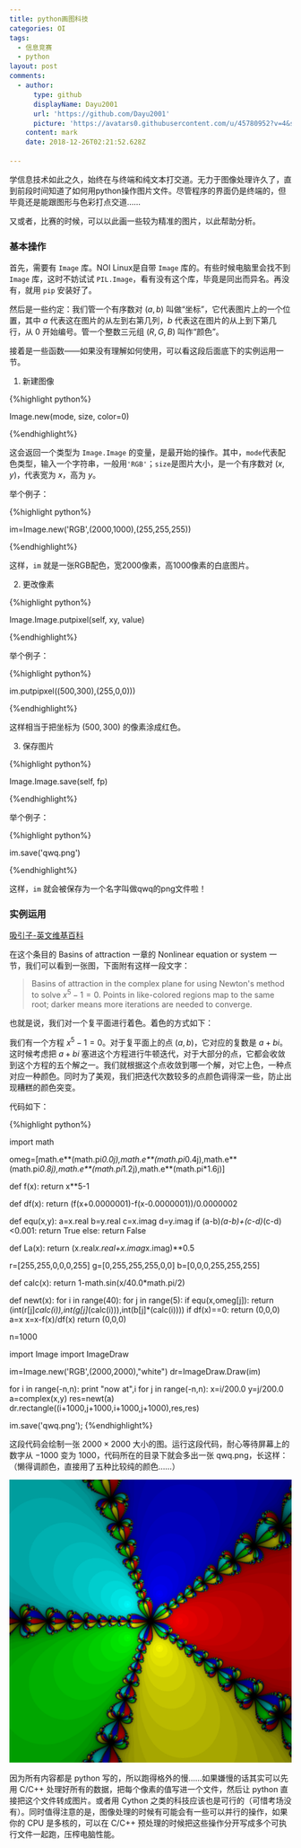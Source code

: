 ```yaml
---
title: python画图科技
categories: OI
tags:
  - 信息竞赛
  - python
layout: post
comments:
  - author:
      type: github
      displayName: Dayu2001
      url: 'https://github.com/Dayu2001'
      picture: 'https://avatars0.githubusercontent.com/u/45780952?v=4&s=73'
    content: mark
    date: 2018-12-26T02:21:52.628Z

---
```


学信息技术如此之久，始终在与终端和纯文本打交道。无力于图像处理许久了，直到前段时间知道了如何用python操作图片文件。尽管程序的界面仍是终端的，但毕竟还是能跟图形与色彩打点交道……

又或者，比赛的时候，可以以此画一些较为精准的图片，以此帮助分析。

### 基本操作

首先，需要有 `Image` 库。NOI Linux是自带 `Image` 库的。有些时候电脑里会找不到 `Image` 库，这时不妨试试 `PIL.Image`，看有没有这个库，毕竟是同出而异名。再没有，就用 `pip` 安装好了。

然后是一些约定：我们管一个有序数对 $(a,b)$ 叫做“坐标”，它代表图片上的一个位置，其中 $a$ 代表这在图片的从左到右第几列，$b$ 代表这在图片的从上到下第几行，从 $0$ 开始编号。管一个整数三元组 $(R,G,B)$ 叫作“颜色”。

接着是一些函数——如果没有理解如何使用，可以看这段后面底下的实例运用一节。

1. 新建图像

{%highlight python%}

Image.new(mode, size, color=0)

{%endhighlight%}

这会返回一个类型为 `Image.Image` 的变量，是最开始的操作。其中，`mode`代表配色类型，输入一个字符串，一般用``'RGB'``；`size`是图片大小，是一个有序数对 $(x,y)$，代表宽为 $x$，高为 $y$。

举个例子：

{%highlight python%}

im=Image.new('RGB',(2000,1000),(255,255,255))

{%endhighlight%}

这样，`im` 就是一张RGB配色，宽2000像素，高1000像素的白底图片。

2. 更改像素

{%highlight python%}

Image.Image.putpixel(self, xy, value)

{%endhighlight%}

举个例子：

{%highlight python%}

im.putpipxel((500,300),(255,0,0)))

{%endhighlight%}

这样相当于把坐标为 $(500,300)$ 的像素涂成红色。

3. 保存图片

{%highlight python%}

Image.Image.save(self, fp)

{%endhighlight%}

举个例子：

{%highlight python%}

im.save('qwq.png')

{%endhighlight%}

这样，`im` 就会被保存为一个名字叫做qwq的png文件啦！

### 实例运用

[吸引子-英文维基百科](https://en.wikipedia.org/wiki/Attractor#Nonlinear_equation_or_system)

在这个条目的 Basins of attraction 一章的 Nonlinear equation or system 一节，我们可以看到一张图，下面附有这样一段文字：

> Basins of attraction in the complex plane for using Newton's method to solve $x^5 − 1 = 0$. Points in like-colored regions map to the same root; darker means more iterations are needed to converge.

也就是说，我们对一个复平面进行着色。着色的方式如下：

我们有一个方程 $x^5-1=0$。对于复平面上的点 $(a,b)$，它对应的复数是 $a+bi$。这时候考虑把 $a+bi$ 塞进这个方程进行牛顿迭代，对于大部分的点，它都会收敛到这个方程的五个解之一。我们就根据这个点收敛到哪一个解，对它上色，一种点对应一种颜色。同时为了美观，我们把迭代次数较多的点颜色调得深一些，防止出现糟糕的颜色突变。

代码如下：

{%highlight python%}

import math

omeg=[math.e**(math.pi*0.0j),math.e**(math.pi*0.4j),math.e**(math.pi*0.8j),math.e**(math.pi*1.2j),math.e**(math.pi*1.6j)]

def f(x):
	return x**5-1

def df(x):
	return (f(x+0.0000001)-f(x-0.0000001))/0.0000002

def equ(x,y):
	a=x.real
	b=y.real
	c=x.imag
	d=y.imag
	if (a-b)*(a-b)+(c-d)*(c-d)<0.001:
		return True
	else:
		return False

def La(x):
	return (x.real*x.real+x.imag*x.imag)**0.5

r=[255,255,0,0,0,255]
g=[0,255,255,255,0,0]
b=[0,0,0,255,255,255]

def calc(x):
	return 1-math.sin(x/40.0*math.pi/2)

def newt(x):
	for i in range(40):
		for j in range(5):
			if equ(x,omeg[j]):
				return (int(r[j]*calc(i)),int(g[j]*(calc(i))),int(b[j]*(calc(i))))
		if df(x)==0:
			return (0,0,0)
		a=x
		x=x-f(x)/df(x)
	return (0,0,0)


n=1000

import Image
import ImageDraw

im=Image.new('RGB',(2000,2000),"white")
dr=ImageDraw.Draw(im)

for i in range(-n,n):
	print "now at",i
		for j in range(-n,n):
		x=i/200.0
		y=j/200.0
		a=complex(x,y)
		res=newt(a)
		dr.rectangle((i+1000,j+1000,i+1000,j+1000),res,res)

im.save('qwq.png');
{%endhighlight%}

这段代码会绘制一张 $2000\times 2000$ 大小的图。运行这段代码，耐心等待屏幕上的数字从 $-1000$ 变为 $1000$，代码所在的目录下就会多出一张 qwq.png，长这样：（懒得调颜色，直接用了五种比较纯的颜色……）

![](/images/2018-09-19-qwq.png)

因为所有内容都是 python 写的，所以跑得格外的慢……如果嫌慢的话其实可以先用 C/C++ 处理好所有的数据，把每个像素的值写进一个文件，然后让 python 直接把这个文件转成图片。或者用 Cython 之类的科技应该也是可行的（可惜考场没有）。同时值得注意的是，图像处理的时候有可能会有一些可以并行的操作，如果你的 CPU 是多核的，可以在 C/C++ 预处理的时候把这些操作分开写成多个可执行文件一起跑，压榨电脑性能。
